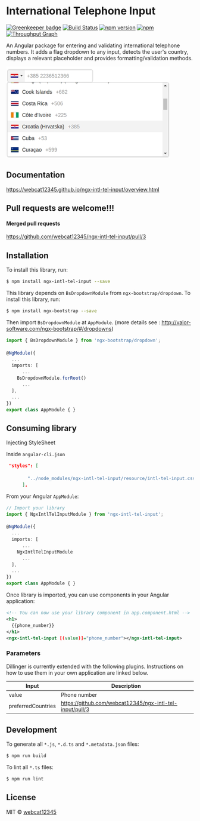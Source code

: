 # International Telephone Input

[![Greenkeeper badge](https://badges.greenkeeper.io/webcat12345/ngx-intl-tel-input.svg)](https://greenkeeper.io/)
[![Build Status](https://travis-ci.org/webcat12345/ngx-intl-tel-input.svg?branch=master)](https://travis-ci.org/webcat12345/ngx-intl-tel-input) [![npm version](https://badge.fury.io/js/ngx-intl-tel-input.svg)](https://badge.fury.io/js/ngx-intl-tel-input) [![npm](https://img.shields.io/npm/dm/localeval.svg)](https://www.npmjs.com/package/ngx-intl-tel-input)
[![Throughput Graph](https://graphs.waffle.io/webcat12345/ngx-intl-tel-input/throughput.svg)](https://waffle.io/webcat12345/ngx-intl-tel-input/metrics)


An Angular package for entering and validating international telephone numbers. It adds a flag dropdown to any input, detects the user's country, displays a relevant placeholder and provides formatting/validation methods.

![alt](ngx-intl-tel-input.jpg)

## Documentation

https://webcat12345.github.io/ngx-intl-tel-input/overview.html

## Pull requests are welcome!!!

#### Merged pull requests
https://github.com/webcat12345/ngx-intl-tel-input/pull/3

## Installation

To install this library, run:

```bash
$ npm install ngx-intl-tel-input --save
```

This library depends on `BsDropdownModule` from `ngx-bootstrap/dropdown`.
To install this library, run:
```bash
$ npm install ngx-bootstrap --save
```
Then import `BsDropdownModule` at `AppModule`. (more details see : http://valor-software.com/ngx-bootstrap/#/dropdowns)

```typescript
import { BsDropdownModule } from 'ngx-bootstrap/dropdown';

@NgModule({
  ...
  imports: [
      ...
    BsDropdownModule.forRoot()
      ...
  ],
  ...
})
export class AppModule { }
```

## Consuming library

Injecting StyleSheet

Inside `angular-cli.json`
```json
 "styles": [
       
        "../node_modules/ngx-intl-tel-input/resource/intl-tel-input.css"
      ],
```


From your Angular `AppModule`:

```typescript
// Import your library
import { NgxIntlTelInputModule } from 'ngx-intl-tel-input';

@NgModule({
  ...
  imports: [
      ...
    NgxIntlTelInputModule
      ...
  ],
  ...
})
export class AppModule { }
```

Once library is imported, you can use components in your Angular application:

```xml
<!-- You can now use your library component in app.component.html -->
<h1>
  {{phone_number}}
</h1>
<ngx-intl-tel-input [(value)]="phone_number"></ngx-intl-tel-input>
```

### Parameters

Dillinger is currently extended with the following plugins. Instructions on how to use them in your own application are linked below.

| Input | Description |
| ------ | ------ |
| value | Phone number |
| preferredCountries | https://github.com/webcat12345/ngx-intl-tel-input/pull/3 |

## Development

To generate all `*.js`, `*.d.ts` and `*.metadata.json` files:

```bash
$ npm run build
```

To lint all `*.ts` files:

```bash
$ npm run lint
```

## License

MIT © [webcat12345](mailto:webcat91@gmail.com)